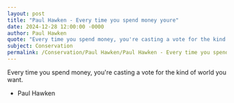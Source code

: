 ```yaml
---
layout: post
title: "Paul Hawken - Every time you spend money youre"
date: 2024-12-28 12:00:00 -0000
author: Paul Hawken
quote: "Every time you spend money, you're casting a vote for the kind of world you want."
subject: Conservation
permalink: /Conservation/Paul Hawken/Paul Hawken - Every time you spend money youre
---
```


Every time you spend money, you're casting a vote for the kind of world you want.

- Paul Hawken
